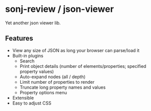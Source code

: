 # sonj-review / json-viewer
Yet another json viewer lib. 

## Features

* View any size of JSON as long your browser can parse/load it
* Built-in plugins
  * Search
  * Print object details (number of elements/properties; specified property values)
  * Auto-expand nodes (all / depth)
  * Limit number of properties to render
  * Truncate long property names and values
  * Property options menu
* Extensible
* Easy to adjust CSS



